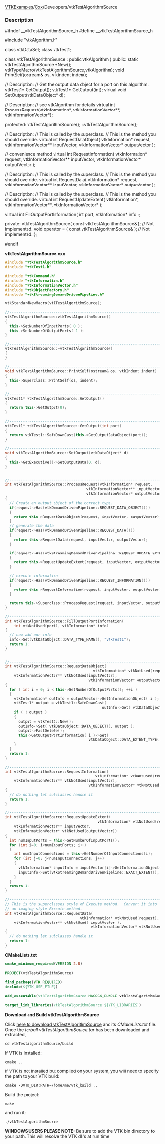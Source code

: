 [VTKExamples](/home/)/[Cxx](/Cxx)/Developers/vtkTestAlgorithmSource

### Description
<source lang="cpp">
#ifndef __vtkTestAlgorithmSource_h
#define __vtkTestAlgorithmSource_h

#include "vtkAlgorithm.h"

class vtkDataSet;
class vtkTest1;

class vtkTestAlgorithmSource : public vtkAlgorithm
{
public:
  static vtkTestAlgorithmSource *New();
  vtkTypeMacro(vtkTestAlgorithmSource,vtkAlgorithm);
  void PrintSelf(ostream& os, vtkIndent indent);

  // Description:
  // Get the output data object for a port on this algorithm.
  vtkTest1* GetOutput();
  vtkTest1* GetOutput(int);
  virtual void SetOutput(vtkDataObject* d);

  // Description:
  // see vtkAlgorithm for details
  virtual int ProcessRequest(vtkInformation*,
                             vtkInformationVector**,
                             vtkInformationVector*);

protected:
  vtkTestAlgorithmSource();
  ~vtkTestAlgorithmSource();

  // Description:
  // This is called by the superclass.
  // This is the method you should override.
  virtual int RequestDataObject(
    vtkInformation* request,
    vtkInformationVector** inputVector,
    vtkInformationVector* outputVector );

  // convenience method
  virtual int RequestInformation(
    vtkInformation* request,
    vtkInformationVector** inputVector,
    vtkInformationVector* outputVector );

  // Description:
  // This is called by the superclass.
  // This is the method you should override.
  virtual int RequestData(
    vtkInformation* request,
    vtkInformationVector** inputVector,
    vtkInformationVector* outputVector );

  // Description:
  // This is called by the superclass.
  // This is the method you should override.
  virtual int RequestUpdateExtent(
    vtkInformation*,
    vtkInformationVector**,
    vtkInformationVector* );

  virtual int FillOutputPortInformation( int port, vtkInformation* info );

private:
  vtkTestAlgorithmSource( const vtkTestAlgorithmSource& ); // Not implemented.
  void operator = ( const vtkTestAlgorithmSource& );  // Not implemented.
};

#endif
</source>

**vtkTestAlgorithmSource.cxx**
```c++
#include "vtkTestAlgorithmSource.h"
#include "vtkTest1.h"

#include "vtkCommand.h"
#include "vtkInformation.h"
#include "vtkInformationVector.h"
#include "vtkObjectFactory.h"
#include "vtkStreamingDemandDrivenPipeline.h"

vtkStandardNewMacro(vtkTestAlgorithmSource);

//----------------------------------------------------------------------------
vtkTestAlgorithmSource::vtkTestAlgorithmSource()
{
  this->SetNumberOfInputPorts( 0 );
  this->SetNumberOfOutputPorts( 1 );
}

//----------------------------------------------------------------------------
vtkTestAlgorithmSource::~vtkTestAlgorithmSource()
{
}

//----------------------------------------------------------------------------
void vtkTestAlgorithmSource::PrintSelf(ostream& os, vtkIndent indent)
{
  this->Superclass::PrintSelf(os, indent);
}

//----------------------------------------------------------------------------
vtkTest1* vtkTestAlgorithmSource::GetOutput()
{
  return this->GetOutput(0);
}

//----------------------------------------------------------------------------
vtkTest1* vtkTestAlgorithmSource::GetOutput(int port)
{
  return vtkTest1::SafeDownCast(this->GetOutputDataObject(port));
}

//----------------------------------------------------------------------------
void vtkTestAlgorithmSource::SetOutput(vtkDataObject* d)
{
  this->GetExecutive()->SetOutputData(0, d);
}


//----------------------------------------------------------------------------
int vtkTestAlgorithmSource::ProcessRequest(vtkInformation* request,
                                     vtkInformationVector** inputVector,
                                     vtkInformationVector* outputVector)
{
  // Create an output object of the correct type.
  if(request->Has(vtkDemandDrivenPipeline::REQUEST_DATA_OBJECT()))
  {
    return this->RequestDataObject(request, inputVector, outputVector);
  }
  // generate the data
  if(request->Has(vtkDemandDrivenPipeline::REQUEST_DATA()))
  {
    return this->RequestData(request, inputVector, outputVector);
  }

  if(request->Has(vtkStreamingDemandDrivenPipeline::REQUEST_UPDATE_EXTENT()))
  {
    return this->RequestUpdateExtent(request, inputVector, outputVector);
  }

  // execute information
  if(request->Has(vtkDemandDrivenPipeline::REQUEST_INFORMATION()))
  {
    return this->RequestInformation(request, inputVector, outputVector);
  }

  return this->Superclass::ProcessRequest(request, inputVector, outputVector);
}

//----------------------------------------------------------------------------
int vtkTestAlgorithmSource::FillOutputPortInformation(
    int vtkNotUsed(port), vtkInformation* info)
{
  // now add our info
  info->Set(vtkDataObject::DATA_TYPE_NAME(), "vtkTest1");
  return 1;
}


//----------------------------------------------------------------------------
int vtkTestAlgorithmSource::RequestDataObject(
                                        vtkInformation* vtkNotUsed(request),
    vtkInformationVector** vtkNotUsed(inputVector),
                                      vtkInformationVector* outputVector )
{
  for ( int i = 0; i < this->GetNumberOfOutputPorts(); ++i )
  {
    vtkInformation* outInfo = outputVector->GetInformationObject( i );
    vtkTest1* output = vtkTest1::SafeDownCast(
                                            outInfo->Get( vtkDataObject::DATA_OBJECT() ) );
    if ( ! output )
    {
      output = vtkTest1::New();
      outInfo->Set( vtkDataObject::DATA_OBJECT(), output );
      output->FastDelete();
      this->GetOutputPortInformation( i )->Set(
                                      vtkDataObject::DATA_EXTENT_TYPE(), output->GetExtentType() );
    }
  }
  return 1;
}

//----------------------------------------------------------------------------
int vtkTestAlgorithmSource::RequestInformation(
                                         vtkInformation* vtkNotUsed(request),
    vtkInformationVector** vtkNotUsed(inputVector),
                                      vtkInformationVector* vtkNotUsed(outputVector))
{
  // do nothing let subclasses handle it
  return 1;
}

//----------------------------------------------------------------------------
int vtkTestAlgorithmSource::RequestUpdateExtent(
                                          vtkInformation* vtkNotUsed(request),
    vtkInformationVector** inputVector,
    vtkInformationVector* vtkNotUsed(outputVector))
{
  int numInputPorts = this->GetNumberOfInputPorts();
  for (int i=0; i<numInputPorts; i++)
  {
    int numInputConnections = this->GetNumberOfInputConnections(i);
    for (int j=0; j<numInputConnections; j++)
    {
      vtkInformation* inputInfo = inputVector[i]->GetInformationObject(j);
      inputInfo->Set(vtkStreamingDemandDrivenPipeline::EXACT_EXTENT(), 1);
    }
  }
  return 1;
}

//----------------------------------------------------------------------------
// This is the superclasses style of Execute method.  Convert it into
// an imaging style Execute method.
int vtkTestAlgorithmSource::RequestData(
                                  vtkInformation* vtkNotUsed(request),
    vtkInformationVector** vtkNotUsed( inputVector ),
                                       vtkInformationVector* vtkNotUsed(outputVector) )
{
  // do nothing let subclasses handle it
  return 1;
}
```
**CMakeLists.txt**
```cmake
cmake_minimum_required(VERSION 2.8)
 
PROJECT(vtkTestAlgorithmSource)
 
find_package(VTK REQUIRED)
include(${VTK_USE_FILE})
 
add_executable(vtkTestAlgorithmSource MACOSX_BUNDLE vtkTestAlgorithmSource.cxx)
 
target_link_libraries(vtkTestAlgorithmSource ${VTK_LIBRARIES})
```

**Download and Build vtkTestAlgorithmSource**

Click [here to download vtkTestAlgorithmSource](https://github.com/lorensen/VTKWikiExamplesTarballs/raw/master/vtkTestAlgorithmSource.tar) and its *CMakeLists.txt* file.
Once the *tarball vtkTestAlgorithmSource.tar* has been downloaded and extracted,
```
cd vtkTestAlgorithmSource/build 
```
If VTK is installed:
```
cmake ..
```
If VTK is not installed but compiled on your system, you will need to specify the path to your VTK build:
```
cmake -DVTK_DIR:PATH=/home/me/vtk_build ..
```
Build the project:
```
make
```
and run it:
```
./vtkTestAlgorithmSource
```
**WINDOWS USERS PLEASE NOTE:** Be sure to add the VTK bin directory to your path. This will resolve the VTK dll's at run time.

